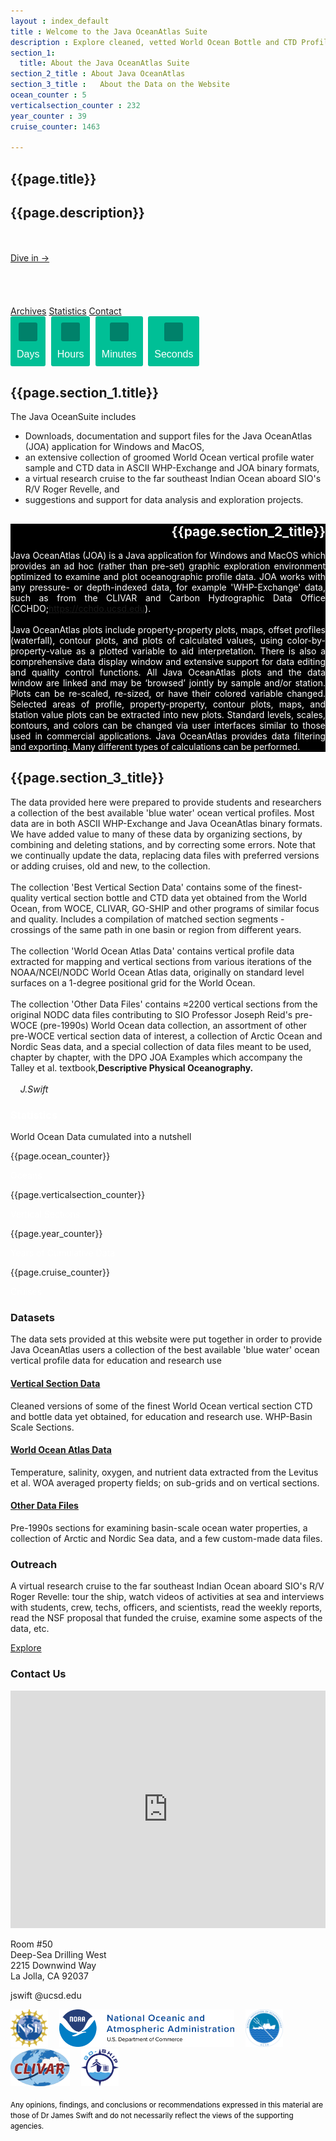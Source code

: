 ```yaml
---
layout : index_default
title : Welcome to the Java OceanAtlas Suite
description : Explore cleaned, vetted World Ocean Bottle and CTD Profile Data
section_1:
  title: About the Java OceanAtlas Suite
section_2_title : About Java OceanAtlas
section_3_title :   About the Data on the Website
ocean_counter : 5
verticalsection_counter : 232
year_counter : 39
cruise_counter: 1463

---
```



<section id="hero">
	<div class="hero-container">
		<h1>{{page.title}}</h1>
		<h2>{{page.description}}</h2>
		<div style="display: inline-block;">
			<br>
			<br> <a href="Data_homepage" class="btn-get-started">Dive in &rarr;</a> </div>
		<br>
		<br>
		<br>
		<br>
		<br>
		<div style="display: inline-block;"> <a href="#call-to-action" class="btn-get-started1">Archives</a> <a href="#facts" class="btn-get-started1">Statistics</a> <a href="#contact" class="btn-get-started1">Contact</a> </div>
	</div>
</section>

<style>
#clockdiv{
	font-family: sans-serif;
	color: #fff;
	display: inline-block;
	font-weight: 100;
	text-align: center;
	font-size: 30px;
}

#clockdiv > div{
	padding: 10px;
	border-radius: 3px;
	background: #00BF96;
	display: inline-block;
}

#clockdiv div > span{
	padding: 15px;
	border-radius: 3px;
	background: #00816A;
	display: inline-block;
}

.smalltext{
	padding-top: 5px;
	font-size: 16px;
}
</style>


<div id="clockdiv">
  <div>
    <span class="days"></span>
    <div class="smalltext">Days</div>
  </div>
  <div>
    <span class="hours"></span>
    <div class="smalltext">Hours</div>
  </div>
  <div>
    <span class="minutes"></span>
    <div class="smalltext">Minutes</div>
  </div>
  <div>
    <span class="seconds"></span>
    <div class="smalltext">Seconds</div>
  </div>
</div>

<main id="main">
	<section id="about">
		<div class="container">
			<div class="row about-container">
				<div class="col-lg-15 content order-lg-1 order-2">
					<h2 class="title">{{page.section_1.title}}</h2>
					<p> The Java OceanSuite includes
						<ul>
							<li>Downloads, documentation and support files for the Java OceanAtlas (JOA) application for Windows and MacOS,</li>
							<li>an extensive collection of groomed World Ocean vertical profile water sample and CTD data in ASCII WHP-Exchange and JOA binary formats,</li>
							<li>a virtual research cruise to the far southeast Indian Ocean aboard SIO's R/V Roger Revelle, and</li>
							<li>suggestions and support for data analysis and exploration projects.</li>
						</ul>
					</p>
				</div>
			</div>
		</div>
	</section>
	<section id="about" style="background:black">
		<div class="container">
			<div class="row about-container">
				<div class="col-lg-15 content order-lg-1 order-2" style="background:black;color:white;text-align:justify">
					<h2 class="title" style="color:white;text-align:right">{{page.section_2_title}}</h2>
					<p> Java OceanAtlas (JOA) is a Java application for Windows and MacOS which provides an ad hoc (rather than pre-set) graphic exploration environment optimized to examine and plot oceanographic profile data. JOA works with any pressure- or depth-indexed data, for example 'WHP-Exchange' data, such as from the CLIVAR and Carbon Hydrographic Data Office (CCHDO;<a href="https://cchdo.ucsd.edu/">https://cchdo.ucsd.edu</a>).
						<br>
						<br> Java OceanAtlas plots include property-property plots, maps, offset profiles (waterfall), contour plots, and plots of calculated values, using color-by-property-value as a plotted variable to aid interpretation. There is also a comprehensive data display window and extensive support for data editing and quality control functions. All Java OceanAtlas plots and the data window are linked and may be ‘browsed’ jointly by sample and/or station. Plots can be re-scaled, re-sized, or have their colored variable changed. Selected areas of profile, property-property, contour plots, maps, and station value plots can be extracted into new plots. Standard levels, scales, contours, and colors can be changed via user interfaces similar to those used in commercial applications. Java OceanAtlas provides data filtering and exporting. Many different types of calculations can be performed. </p>
				</div>
			</div>
		</div>
	</section>
	<section id="about">
		<div class="container">
			<div class="row about-container">
				<div class="col-lg-15 content order-lg-1 order-2">
					<h2 class="title">{{page.section_3_title}}</h2>
					<p> The data provided here were prepared to provide students and researchers a collection of the best available 'blue water' ocean vertical profiles. Most data are in both ASCII WHP-Exchange and Java OceanAtlas binary formats. We have added value to many of these data by organizing sections, by combining and deleting stations, and by correcting some errors. Note that we continually update the data, replacing data files with preferred versions or adding cruises, old and new, to the collection.
						<br>
						<br> The collection 'Best Vertical Section Data' contains some of the finest-quality vertical section bottle and CTD data yet obtained from the World Ocean, from WOCE, CLIVAR, GO-SHIP and other programs of similar focus and quality. Includes a compilation of matched section segments - crossings of the same path in one basin or region from different years.
						<br>
						<br> The collection 'World Ocean Atlas Data' contains vertical profile data extracted for mapping and vertical sections from various iterations of the NOAA/NCEI/NODC World Ocean Atlas data, originally on standard level surfaces on a 1-degree positional grid for the World Ocean.
						<br>
						<br> The collection 'Other Data Files' contains ≈2200 vertical sections from the original NODC data files contributing to SIO Professor Joseph Reid's pre-WOCE (pre-1990s) World Ocean data collection, an assortment of other pre-WOCE vertical section data of interest, a collection of Arctic Ocean and Nordic Seas data, and a special collection of data files meant to be used, chapter by chapter, with the DPO JOA Examples which accompany the Talley et al. textbook,<b>Descriptive Physical Oceanography.</b>
						<br>
						<br> &nbsp;&nbsp;&nbsp;&nbsp;<i>J.Swift</i> </p>
				</div>
			</div>
		</div>
	</section>
	<section id="facts">
		<div class="container wow fadeIn">
			<div class="section-header">
				<h3 class="section-title"><font color="white">Statistics</font></h3>
				<p class="section-description">World Ocean Data cumulated into a nutshell</p>
			</div>
			<div class="row counters">
				<div class="col-lg-3 col-6 text-center"> <span data-toggle="counter-up">{{page.ocean_counter}}</span>
					<p><font color="white">Oceans</font></p>
				</div>
				<div class="col-lg-3 col-6 text-center"> <span data-toggle="counter-up">{{page.verticalsection_counter}}</span>
					<p><font color="white">Vertical Sections</font></p>
				</div>
				<div class="col-lg-3 col-6 text-center"> <span data-toggle="counter-up">{{page.year_counter}}</span>
					<p><font color="white">Years of Cumulative Data</font></p>
				</div>
				<div class="col-lg-3 col-6 text-center"> <span data-toggle="counter-up">{{page.cruise_counter}}</span>
					<p><font color="white">Cruises</font></p>
				</div>
			</div>
		</div>
	</section>
	<section id="services">
		<div class="container wow fadeIn">
			<div class="section-header">
				<h3 class="section-title">Datasets</h3>
				<p class="section-description">The data sets provided at this website were put together in order to provide Java OceanAtlas users a collection of the best available 'blue water' ocean vertical profile data for education and research use</p>
			</div>
			<div class="row">
				<div class="col-lg-4 col-md-6 wow fadeInUp" data-wow-delay="0.2s">
					<div class="box">
						<h4 class="title"><a href="Data_homepage#call-to-action"><u>Vertical Section Data</u></a></h4>
						<p class="description">Cleaned versions of some of the finest World Ocean vertical section CTD and bottle data yet obtained, for education and research use. WHP-Basin Scale Sections.</p>
					</div>
				</div>
				<div class="col-lg-4 col-md-6 wow fadeInUp" data-wow-delay="0.4s">
					<div class="box">
						<h4 class="title"><a href="Data_homepage#call-to-action1"><u>World Ocean Atlas Data</u></a></h4>
						<p class="description">Temperature, salinity, oxygen, and nutrient data extracted from the Levitus et al. WOA averaged property fields; on sub-grids and on vertical sections.</p>
					</div>
				</div>
				<div class="col-lg-4 col-md-6 wow fadeInUp" data-wow-delay="0.2s">
					<div class="box">
						<h4 class="title"><a href="Data_homepage#call-to-action2"><u>Other Data Files</u></a></h4>
						<p class="description">Pre-1990s sections for examining basin-scale ocean water properties, a collection of Arctic and Nordic Sea data, and a few custom-made data files.</p>
					</div>
				</div>
			</div>
		</div>
	</section>
	<section id="call-to-action">
		<div class="container wow fadeIn">
			<div class="row">
				<div class="col-lg-9 text-center text-lg-left">
					<h3 class="cta-title">Outreach</h3>
					<p class="cta-text">A virtual research cruise to the far southeast Indian Ocean aboard SIO's R/V Roger Revelle: tour the ship, watch videos of activities at sea and interviews with students, crew, techs, officers, and scientists, read the weekly reports, read the NSF proposal that funded the cruise, examine some aspects of the data, etc.</p>
				</div>
				<div class="col-lg-3 cta-btn-container text-center"> <a class="cta-btn align-middle" href="{{'/outreach/virtualcruise/' | relative_url}}">Explore</a> </div>
			</div>
		</div>
	</section>
	<section id="contact">
		<div class="container wow fadeInUp">
			<div class="section-header">
				<h3 class="section-title">Contact Us</h3>
				<p class="section-description"></p>
			</div>
		</div>
		<iframe src="https://www.google.com/maps/embed?pb=!1m18!1m12!1m3!1d3351.1581131516714!2d-117.25382838422442!3d32.867535780944706!2m3!1f0!2f0!3f0!3m2!1i1024!2i768!4f13.1!3m3!1m2!1s0x80dc0754e9b63c47%3A0xf54d1be123616ebe!2sDeep%20Sea%20Drilling%20West%20Building!5e0!3m2!1sen!2sus!4v1589926372098!5m2!1sen!2sus" width="100%" height="380" frameborder="0" style="border:0" allowfullscreen></iframe>
		<div class="container wow fadeInUp mt-5">
			<div class="row justify-content-center">
				<div class="col-lg-3 col-md-4">
					<div class="info">
						<div> <i class="fa fa-map-marker"></i>
							<p>Room #50
								<br>Deep-Sea Drilling West
								<br>2215 Downwind Way
								<br>La Jolla, CA 92037</p>
						</div>
						<div> <i class="fa fa-envelope"></i>
							<p>jswift @ucsd.edu</p>
						</div>
					</div>
				</div>
			</div>
		</div>
	</section>
</main>
<footer id="footer">
	<div class="footer-top">
		<div class="container"> </div>
	</div>
	<div class="container">
		<div class="credits">
			<a href="https://www.nsf.gov/"><img src="assets/images/logo_nsf.svg" alt="NSF logo" height="60" width="60"></a>&emsp;
			<a href="https://www.noaa.gov/"><img src="assets/images/logo_noaa_new.svg" alt="NOAA logo" height="60" width="280"></a>&emsp;
			<a href="https://scripps.ucsd.edu/"><img src="assets/images/logo_sio_color.svg" alt="SIO logo" height="60" width="60"></a>&emsp;
			<a href="http://www.clivar.org/"><img src="assets/images/logo_clivar.svg" alt="CLIVAR logo" height="60" width="95"></a>&emsp;
			<a href="https://www.go-ship.org/"><img src="assets/images/logo_goship.svg" alt="GO-SHIP logo" height="60" width="60"></a>&emsp;
			<br>
			<br> <small style="color:black;">Any opinions, findings, and conclusions or recommendations expressed in this material are those of Dr James Swift and do not necessarily reflect the views of the supporting agencies.</small>
			<br> </div>
	</div>
</footer>
<a href="#" class="back-to-top"><i class="fa fa-chevron-up"></i></a>

<script>
	function getTimeRemaining(endtime) {
        const total = Date.parse(endtime) - Date.parse(new Date());
        const seconds = Math.floor((total / 1000) % 60);
        const minutes = Math.floor((total / 1000 / 60) % 60);
        const hours = Math.floor((total / (1000 * 60 * 60)) % 24);
        const days = Math.floor(total / (1000 * 60 * 60 * 24));

        return {
            total,
            days,
            hours,
            minutes,
            seconds
        };
    }

    function initializeClock(id, endtime) {
    const clock = document.getElementById(id);
    const daysSpan = clock.querySelector('.days');
    const hoursSpan = clock.querySelector('.hours');
    const minutesSpan = clock.querySelector('.minutes');
    const secondsSpan = clock.querySelector('.seconds');

    function updateClock() {
        const t = getTimeRemaining(endtime);

        daysSpan.innerHTML = t.days;
        hoursSpan.innerHTML = ('0' + t.hours).slice(-2);
        minutesSpan.innerHTML = ('0' + t.minutes).slice(-2);
        secondsSpan.innerHTML = ('0' + t.seconds).slice(-2);

        if (t.total <= 0) {
            clearInterval(timeinterval);
        }
    }

    updateClock();
    const timeinterval = setInterval(updateClock, 1000);
	}

  let deadline;

// if there's a cookie with the name myClock, use that value as the deadline
if(document.cookie && document.cookie.match('myClock')){
  // get deadline value from cookie
  deadline = document.cookie.match(/(^|;)myClock=([^;]+)/)[2];
} else {
  // otherwise, set a deadline 10 minutes from now and 
  // save it in a cookie with that name

  // create deadline 10 minutes from now
  const timeInMinutes = 10;
  const currentTime = Date.parse(new Date());
  deadline = new Date(currentTime + timeInMinutes*60*1000);

  // store deadline in cookie for future reference
  document.cookie = 'myClock=' + deadline + '; path=/; domain=.yourdomain.com';
}
  initializeClock('clockdiv', deadline); 
</script>
